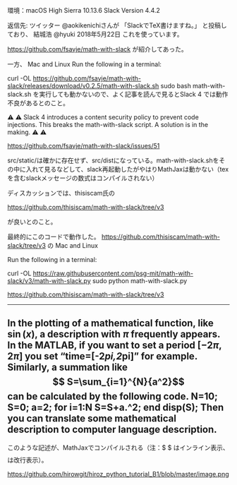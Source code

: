 環境：macOS High Sierra 10.13.6
Slack Version 4.4.2


返信先: ツイッター
@aokikenichiさんが
「SlackでTeX書けますね。」
と投稿しており、
結城浩
@hyuki 2018年5月22日
これを使っています。

https://github.com/fsavje/math-with-slack
が紹介してあった。

一方、
Mac and Linux
Run the following in a terminal:

curl -OL https://github.com/fsavje/math-with-slack/releases/download/v0.2.5/math-with-slack.sh
sudo bash math-with-slack.sh
を実行しても動かないので、よく記事を読んで見るとSlack 4 では動作不良があるとのこと。

⚠️ ⚠️ Slack 4 introduces a content security policy to prevent code injections. This breaks the math-with-slack script. A solution is in the making. ⚠️ ⚠️

https://github.com/fsavje/math-with-slack/issues/51

src/static/は確かに存在せず、src/distになっている。math-with-slack.shをその中に入れて見るなどして、slack再起動したがやはりMathJaxは動かない（tex を含むslackメッセージの数式はコンパイルされない）

ディスカッションでは、thisiscam氏の

https://github.com/thisiscam/math-with-slack/tree/v3


が良いとのこと。

最終的にこのコードで動作した。
https://github.com/thisiscam/math-with-slack/tree/v3
の
Mac and Linux

Run the following in a terminal:

curl -OL https://raw.githubusercontent.com/psg-mit/math-with-slack/v3/math-with-slack.py
sudo python math-with-slack.py


https://github.com/thisiscam/math-with-slack/tree/v3


---
In the plotting of a mathematical function, like $\sin(x)$, a description with $\pi$ frequently appears. In the MATLAB, if you want to set a period $[-2\pi,2\pi]$ you set “time=[-2*pi,2*pi]” for example. Similarly, a summation like $$ S=\sum_{i=1}^{N}{a^2}$$ can be calculated by the following code.
N=10; S=0; a=2;
for i=1:N
S=S+a.^2;
end
disp(S);
Then you can translate some mathematical description to computer language description.
---
このような記述が、MathJaxでコンパイルされる（注：$ $ はインライン表示、$$ $$ は改行表示）。

https://github.com/hirowgit/hiroz_python_tutorial_B1/blob/master/image.png
